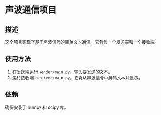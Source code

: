 
# 声波通信项目

## 描述
这个项目实现了基于声波信号的简单文本通信。它包含一个发送端和一个接收端。

## 使用方法
1. 在发送端运行 `sender/main.py`，输入要发送的文本。
2. 运行接收端 `receiver/main.py`，它将从声波信号中解码文本并显示。

## 依赖
确保安装了 numpy 和 scipy 库。
